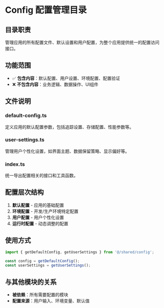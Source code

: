 # Config 配置管理目录

## 目录职责
管理应用的所有配置文件、默认设置和用户配置，为整个应用提供统一的配置访问接口。

## 功能范围
- ✅ **包含内容**：默认配置、用户设置、环境配置、配置验证
- ❌ **不包含内容**：业务逻辑、数据操作、UI组件

## 文件说明

### default-config.ts
定义应用的默认配置参数，包括追踪设置、存储配置、性能参数等。

### user-settings.ts  
管理用户个性化设置，如界面主题、数据保留策略、显示偏好等。

### index.ts
统一导出配置相关的接口和工具函数。

## 配置层次结构
1. **默认配置** - 应用的基础配置
2. **环境配置** - 开发/生产环境特定配置  
3. **用户配置** - 用户个性化设置
4. **运行时配置** - 动态调整的配置

## 使用方式
```typescript
import { getDefaultConfig, getUserSettings } from '@/shared/config';

const config = getDefaultConfig();
const userSettings = getUserSettings();
```

## 与其他模块的关系
- **被依赖**：所有需要配置的模块
- **配置来源**：用户输入、环境变量、默认值
